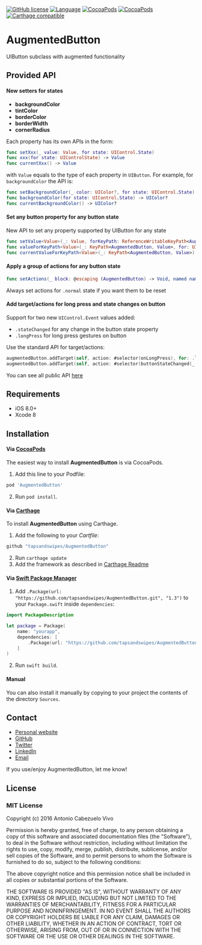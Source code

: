 [![GitHub license](https://img.shields.io/badge/license-MIT-lightgrey.svg)]() [![Language](http://img.shields.io/badge/language-swift-orange.svg?style=flat)](https://developer.apple.com/swift) [![CocoaPods](https://img.shields.io/cocoapods/v/AugmentedButton.svg)]() [![CocoaPods](https://img.shields.io/cocoapods/p/AugmentedButton.svg)]() [![Carthage compatible](https://img.shields.io/badge/Carthage-compatible-4BC51D.svg?style=flat)](https://github.com/Carthage/Carthage)

# AugmentedButton 
UIButton subclass with augmented functionality

## Provided API

#### New setters for states

- **backgroundColor**
- **tintColor**
- **borderColor**
- **borderWidth**
- **cornerRadius**

Each property has its own APIs in the form: 

```swift
func setXxx(_ value: Value, for state: UIControl.State)
func xxx(for state: UIControlState) -> Value
func currentXxx() -> Value
```

with `Value` equals to the type of each property in `UIButton`. For example, for `backgroundColor` the API is:

```swift
func setBackgroundColor(_ color: UIColor?, for state: UIControl.State)
func backgroundColor(for state: UIControl.State) -> UIColor?
func currentBackgroundColor() -> UIColor?
```

#### Set any button property for any button state

New API to set any property supported by UIButton for any state

```swift
func setValue<Value>(_: Value, forKeyPath: ReferenceWritableKeyPath<AugmentedButton, Value>, for: UIControl.State)
func valueForKeyPath<Value>(_: KeyPath<AugmentedButton, Value>, for: UIControl.State) -> Value?
func currentValueForKeyPath<Value>(_: KeyPath<AugmentedButton, Value>) -> Value
````

#### Apply a group of actions for any button state

```swift
func setActions(_ block: @escaping (AugmentedButton) -> Void, named name: String? = default, for state: UIControl.State)
```

Always set actions for `.normal` state if you want them to be reset


#### Add target/actions for long press and state changes on button

Support for two new `UIControl.Event` values added:

* `.stateChanged` for any change in the button state property 
* `.longPress` for long press gestures on button

Use the standard API for target/actions:

```swift
augmentedButton.addTarget(self, action: #selector(onLongPress), for: .longPress)
augmentedButton.addTarget(self, action: #selector(buttonStateChanged(_:)), for: .stateChanged)

```

You can see all public API [here](https://tapsandswipes.github.io/AugmentedButton/documentation/augmentedbutton/)

## Requirements

* iOS 8.0+
* Xcode 8

## Installation

#### Via [CocoaPods](http://cocoapods.org)
 
The easiest way to install **AugmentedButton** is via CocoaPods. 

1. Add this line to your Podfile:
```ruby
pod 'AugmentedButton'
```
2. Run `pod install`. 

#### Via [Carthage](https://github.com/Carthage/Carthage)

To install **AugmentedButton** using Carthage.

1. Add the following to your *Cartfile*:
```ruby
github "tapsandswipes/AugmentedButton"
```
2. Run `carthage update`
3. Add the framework as described in [Carthage Readme](https://github.com/Carthage/Carthage#adding-frameworks-to-an-application)


#### Via [Swift Package Manager](https://github.com/apple/swift-package-manager)

1. Add `.Package(url: "https://github.com/tapsandswipes/AugmentedButton.git", "1.3")` to your `Package.swift` inside `dependencies`:
```swift
import PackageDescription

let package = Package(
	name: "yourapp",
	dependencies: [
		.Package(url: "https://github.com/tapsandswipes/AugmentedButton.git", "1.3")
 	]
)
```
2. Run `swift build`.
 
 
#### Manual
 
You can also install it manually by copying to your project the contents of the directory `Sources`.


## Contact

- [Personal website](http://tapsandswipes.com)
- [GitHub](http://github.com/tapsandswipes)
- [Twitter](http://twitter.com/acvivo)
- [LinkedIn](http://www.linkedin.com/in/acvivo)
- [Email](mailto:antonio@tapsandswipes.com)

If you use/enjoy AugmentedButton, let me know!


## License

### MIT License

Copyright (c) 2016 Antonio Cabezuelo Vivo

Permission is hereby granted, free of charge, to any person obtaining a copy
of this software and associated documentation files (the "Software"), to deal
in the Software without restriction, including without limitation the rights
to use, copy, modify, merge, publish, distribute, sublicense, and/or sell
copies of the Software, and to permit persons to whom the Software is
furnished to do so, subject to the following conditions:

The above copyright notice and this permission notice shall be included in
all copies or substantial portions of the Software.

THE SOFTWARE IS PROVIDED "AS IS", WITHOUT WARRANTY OF ANY KIND, EXPRESS OR
IMPLIED, INCLUDING BUT NOT LIMITED TO THE WARRANTIES OF MERCHANTABILITY,
FITNESS FOR A PARTICULAR PURPOSE AND NONINFRINGEMENT. IN NO EVENT SHALL THE
AUTHORS OR COPYRIGHT HOLDERS BE LIABLE FOR ANY CLAIM, DAMAGES OR OTHER
LIABILITY, WHETHER IN AN ACTION OF CONTRACT, TORT OR OTHERWISE, ARISING FROM,
OUT OF OR IN CONNECTION WITH THE SOFTWARE OR THE USE OR OTHER DEALINGS IN
THE SOFTWARE.
